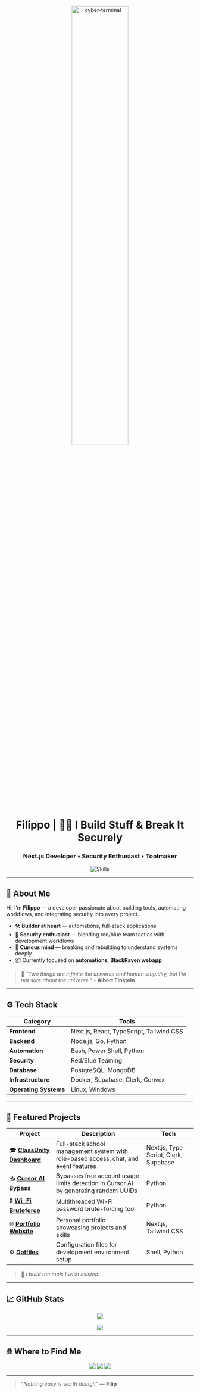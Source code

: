 <p align="center">
  <img src="https://media.giphy.com/media/oe33xf3B50fsc/giphy.gif" width="55%" alt="cyber-terminal" />
</p>

<h1 align="center">Filippo | 👨‍💻 I Build Stuff & Break It Securely</h1>
<h3 align="center">Next.js Developer • Security Enthusiast • Toolmaker</h3>

<p align="center">
  <img src="https://skillicons.dev/icons?i=nextjs,react,typescript,python,go,bash,powershell,linux,c,docker,git,github" alt="Skills" />
</p>

---

## 🧠 About Me

Hi! I’m **Filippo** — a developer passionate about building tools, automating workflows, and integrating security into every project.

- 🛠️ **Builder at heart** — automations, full-stack applications  
- 🔐 **Security enthusiast** — blending red/blue team tactics with development workflows  
- 💬 **Curious mind** — breaking and rebuilding to understand systems deeply  
- 📦 Currently focused on **automations**, **BlackRaven webapp**

> 🔧 *"Two things are infinite the universe and human stupidity, but I'm not sure about the universe."* - **Albert Einstein**

---

## ⚙️ Tech Stack

| Category       | Tools |
|----------------|-------|
| **Frontend**   | Next.js, React, TypeScript, Tailwind CSS |
| **Backend**    | Node.js, Go, Python |
| **Automation** | Bash, Power Shell, Python|
| **Security**   | Red/Blue Teaming |
| **Database**   | PostgreSQL, MongoDB |
| **Infrastructure** | Docker, Supabase, Clerk, Convex |
| **Operating Systems** | Linux, Windows |

---

## 🧰 Featured Projects

| Project | Description | Tech |
|--------|-------------|------|
| 🎓 [**ClassUnity Dashboard**](https://github.com/FilippoDeSilva/class-unity-fullstack-SMS) | Full-stack school management system with role-based access, chat, and event features | Next.js, Type Script, Clerk, Supabase |
| 📥 [**Cursor AI Bypass**](https://github.com/FilippoDeSilva/cursor-ai-bypass) | Bypasses free account usage limits detection in Cursor AI by generating random UUIDs | Python |
| 🔒 [**Wi-Fi Bruteforce**](https://github.com/FilippoDeSilva/Wi-Fi-Bruteforce) | Multithreaded Wi-Fi password brute-forcing tool | Python |
| 🌐 [**Portfolio Website**](https://github.com/FilippoDeSilva/portfolio-website) | Personal portfolio showcasing projects and skills | Next.js, Tailwind CSS |
| ⚙️ [**Dotfiles**](https://github.com/FilippoDeSilva/dotfiles) | Configuration files for development environment setup | Shell, Python |

> 🔧 *I build the tools I wish existed.*

---

## 📈 GitHub Stats

<p align="center">
  <img src="https://github-readme-stats.vercel.app/api?username=FilippoDeSilva&show_icons=true&theme=tokyonight&hide=issues&count_private=true" />
</p>

<p align="center">
  <img src="https://github-readme-streak-stats.herokuapp.com/?user=FilippoDeSilva&theme=tokyonight" />
</p>

---

## 🌐 Where to Find Me

<p align="center">
  <a href="https://t.me/Lt_Col_Sam"><img src="https://img.shields.io/badge/Telegram-2CA5E0?style=for-the-badge&logo=telegram&logoColor=white" /></a>
  <a href="https://github.com/FilippoDeSilva"><img src="https://img.shields.io/badge/GitHub-100000?style=for-the-badge&logo=github&logoColor=white" /></a>
  <a href="https://filippodesilva.vercel.app"><img src="https://img.shields.io/badge/Website-000000?style=for-the-badge&logo=vercel&logoColor=white" /></a>
</p>

---

> "_Nothing easy is worth doing!!_" — **Filip**